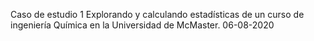 Caso de estudio 1
Explorando y calculando estadísticas de un curso de ingeniería Química en la Universidad de McMaster.
06-08-2020
